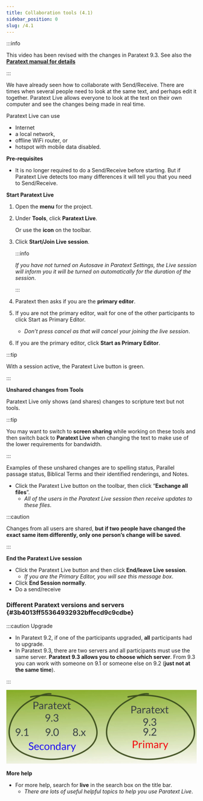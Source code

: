```yaml
---
title: Collaboration tools (4.1)
sidebar_position: 0
slug: /4.1
---
```




:::info


This video has been revised with the changes in Paratext 9.3. See also the [**Paratext manual for details**](https://sillsdev.github.io/paratext-manual/20.Collaboration-tools)


:::


We have already seen how to collaborate with Send/Receive. There are times when several people need to look at the same text, and perhaps edit it together. Paratext Live allows everyone to look at the text on their own computer and see the changes being made in real time.


Paratext Live can use

- Internet
- a local network,
- offline WiFi router, or
- hotspot with mobile data disabled.

**Pre-requisites**

- It is no longer required to do a Send/Receive before starting. But if Paratext Live detects too many differences it will tell you that you need to Send/Receive.

**Start Paratext Live**

1. Open the **menu** for the project.
1. Under **Tools**, click **Paratext Live**.

	Or use the **icon** on the toolbar.

1. Click **Start/Join Live session**.

	:::info
	
	_If you have not turned on Autosave in Paratext Settings, the Live session will inform you it will be turned on automatically for the duration of the session_. 
	
	:::
	


1. Paratext then asks if you are the **primary editor**.
1. If you are not the primary editor, wait for one of the other participants to click Start as Primary Editor.
	- _Don’t press cancel as that will cancel your joining the live session_.
1. If you are the primary editor, click **Start as Primary Editor**.

:::tip


With a session active, the Paratext Live button is green. 


:::


**Unshared changes from Tools**


Paratext Live only shows (and shares) changes to scripture text but not tools.


:::tip

You may want to switch to **screen sharing** while working on these tools and then switch back to **Paratext Live** when changing the text to make use of the lower requirements for bandwidth.

:::




Examples of these unshared changes are to spelling status, Parallel passage status, Biblical Terms and their identified renderings, and Notes.

- Click the Paratext Live button on the toolbar, then click “**Exchange all files**”.
	- _All of the users in the Paratext Live session then receive updates to these files_.

:::caution


Changes from all users are shared, **but if two people have changed the exact same item differently, only one person’s change will be saved**. 


:::


**End the Paratext Live session**

- Click the Paratext Live button and then click **End/leave Live session**.
	- _If you are the Primary Editor, you will see this message box_.
- Click **End Session normally**.
- Do a send/receive

### Different Paratext versions and servers {#3b4013ff55364932932bffecd9c9cdbe}


:::caution Upgrade

- In Paratext 9.2, if one of the participants upgraded, **all** participants had to upgrade.
- In Paratext 9.3, there are two servers and all participants must use the same server. **Paratext 9.3 allows you to choose which server**. From 9.3 you can work with someone on 9.1 or someone else on 9.2 (**just not at the same time**).

:::


![](./1854631286.png)


**More help**

- For more help, search for **live** in the search box on the title bar.
	- _There are lots of useful helpful topics to help you use Paratext Live_.
